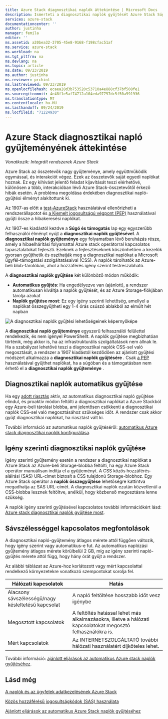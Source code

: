 ```yaml
---
title: Azure Stack diagnosztikai naplók áttekintése | Microsoft Docs
description: Ismerteti a diagnosztikai naplók gyűjtését Azure Stack Súgó és támogatás szolgáltatásban, beleértve az igény szerinti és az automatikus naplózási gyűjteményt is.
services: azure-stack
documentationcenter: ''
author: justinha
manager: femila
editor: ''
ms.assetid: a20bea32-3705-45e8-9168-f198cfac51af
ms.service: azure-stack
ms.workload: na
ms.tgt_pltfrm: na
ms.devlang: na
ms.topic: article
ms.date: 09/23/2019
ms.author: justinha
ms.reviewer: prchint
ms.lastreviewed: 09/23/2019
ms.openlocfilehash: ecaea28d3b753520c53710a4e888cf37bf508fe1
ms.sourcegitcommit: 4e48f1e5af74712a104eda97757dc5f50a591936
ms.translationtype: MT
ms.contentlocale: hu-HU
ms.lasthandoff: 09/24/2019
ms.locfileid: "71224930"
---
```

# <a name="overview-of-azure-stack-diagnostic-log-collection"></a>Azure Stack diagnosztikai napló gyűjteményének áttekintése 

*Vonatkozik: Integrált rendszerek Azure Stack*

Azure Stack az összetevők nagy gyűjteménye, amely együttműködik egymással, és interakciót végez. Ezek az összetevők saját egyedi naplókat hoznak. Ez egy kihívást jelentő feladat kijavítását teszi elérhetővé, különösen a több, interakcióban lévő Azure Stack-összetevőtől érkező hibák esetén. A probléma megoldása érdekében diagnosztikai napló-gyűjtési élményt alakítottunk ki. 

Az 1907-as előtt a [test-AzureStack](azure-stack-diagnostic-test.md) használatával ellenőrizheti a rendszerállapotot és [a Kiemelt jogosultságú végpont (PEP)](azure-stack-configure-on-demand-diagnostic-log-collection.md#using-pep) használatával gyűjti össze a hibakeresési naplókat. 

Az 1907-es kiadástól kezdve a **Súgó és támogatás** lap egy egyszerűbb felhasználói élményt nyújt a **diagnosztikai naplók gyűjtésével**. 
A **diagnosztikai naplók gyűjteménye** egy folyamatban lévő beruházás része, amely a hibaelhárítási folyamattal Azure stack operátorral kapcsolatos tapasztalatokat fejleszti. Ezeknek a fejlesztéseknek köszönhetően a kezelők gyorsan gyűjthetik és oszthatják meg a diagnosztikai naplókat a Microsoft ügyfél-támogatási szolgáltatásaival (CSS). A naplók tárolhatók az Azure-beli blob-tárolóban, ahol a hozzáférés igény szerint testreszabható.    
   
A **diagnosztikai naplók gyűjtése** két különböző módon működik:

- **Automatikus gyűjtés**: Ha engedélyezve van (ajánlott), a rendszer automatikusan kiváltja a naplók gyűjtését, és az Azure Storage-fiókjában tárolja azokat
- **Naplók gyűjtése most**: Ez egy igény szerinti lehetőség, amellyel a naplókat összegyűjtheti egy 1-4 órás csúszó ablakból az elmúlt hét napban

![A diagnosztikai naplók gyűjtési lehetőségeinek képernyőképe](media/azure-stack-automatic-log-collection/azure-stack-log-collection-overview.png)

A **diagnosztikai napló gyűjteménye** egyszerű felhasználói felülettel rendelkezik, és nem igényel PowerShellt. A naplók gyűjtése megbízhatóan történik, még akkor is, ha az infrastrukturális szolgáltatások nem állnak le.
Ha a szabályzat lehetővé teszi a diagnosztikai naplók CSS-sel való megosztását, a rendszer a 1907 kiadástól kezdődően az ajánlott gyűjtési módszert alkalmazza a **diagnosztikai naplók gyűjtésére** . Csak [a PEP](azure-stack-configure-on-demand-diagnostic-log-collection.md#using-pep) használatával gyűjthet naplókat, ha a súgóban és a támogatásban nem érhető el a **diagnosztikai naplók gyűjteménye** .

## <a name="automatic-diagnostic-log-collection"></a>Diagnosztikai naplók automatikus gyűjtése 

Ha egy [adott riasztás](azure-stack-configure-automatic-diagnostic-log-collection.md#automatic-diagnostic-log-collection-alerts) aktív, az automatikus diagnosztikai napló gyűjtése elindul, és proaktív módon feltölti a diagnosztikai naplókat a Azure Stackból egy Azure-beli tárolási blobba, ami jelentősen csökkenti a diagnosztikai naplók CSS-sel való megosztásához szükséges időt. A rendszer csak akkor gyűjt diagnosztikai naplókat, ha riasztást vált ki.  

További információ az automatikus naplók gyűjtéséről: [automatikus Azure stack diagnosztikai naplók konfigurálása](azure-stack-configure-automatic-diagnostic-log-collection.md).

## <a name="on-demand-diagnostic-log-collection"></a>Igény szerinti diagnosztikai naplók gyűjtése

Igény szerinti gyűjtemény esetén a rendszer a diagnosztikai naplókat a Azure Stack az Azure-beli Storage-blobba feltölti, ha egy Azure Stack operátor manuálisan indítja el a gyűjteményt.
A CSS közös hozzáférés-aláírási (SAS) URL-címet biztosít a CSS tulajdonú Storage-blobhoz. Egy Azure Stack operátor a **naplók összegyűjtése** lehetőségre kattintva megadhatja az SAS URL-címét. A diagnosztikai naplók ezután közvetlenül a CSS-blobba lesznek feltöltve, anélkül, hogy közbenső megosztásra lenne szükség. 

A naplók igény szerinti gyűjtésével kapcsolatos további információkért lásd: [Azure stack diagnosztikai naplók gyűjtése most](azure-stack-configure-on-demand-diagnostic-log-collection.md).

## <a name="bandwidth-considerations"></a>Sávszélességgel kapcsolatos megfontolások

A diagnosztikai napló-gyűjtemény átlagos mérete attól függően változik, hogy igény szerint vagy automatikus-e fut. Az automatikus naplózási gyűjtemény átlagos mérete körülbelül 2 GB, míg az igény szerinti napló-gyűjtés mérete attól függ, hogy hány órát gyűjt a rendszer. 

Az alábbi táblázat az Azure-hoz korlátozott vagy mért kapcsolattal rendelkező környezetekre vonatkozó szempontokat sorolja fel.

| Hálózati kapcsolatok | Hatás |
|--------------------|--------|
| Alacsony sávszélességű/nagy késleltetésű kapcsolat | A napló feltöltése hosszabb időt vesz igénybe | 
| Megosztott kapcsolatok | A feltöltés hatással lehet más alkalmazásokra, illetve a hálózati kapcsolatokat megosztó felhasználókra is. |
| Mért kapcsolatok | Az INTERNETSZOLGÁLTATÓ további hálózati használatért díjköteles lehet. |

További információ: [ajánlott eljárások az automatikus Azure stack naplók gyűjtéséhez](azure-stack-best-practices-automatic-diagnostic-log-collection.md).

## <a name="see-also"></a>Lásd még

[A naplók és az ügyfelek adatkezelésének Azure Stack](https://docs.microsoft.com/azure-stack/operator/azure-stack-data-collection)

[Közös hozzáférésű jogosultságkódok (SAS) használata](https://docs.microsoft.com/azure/storage/common/storage-dotnet-shared-access-signature-part-1)

[Ajánlott eljárások az automatikus Azure Stack naplók gyűjtéséhez](azure-stack-best-practices-automatic-diagnostic-log-collection.md)
